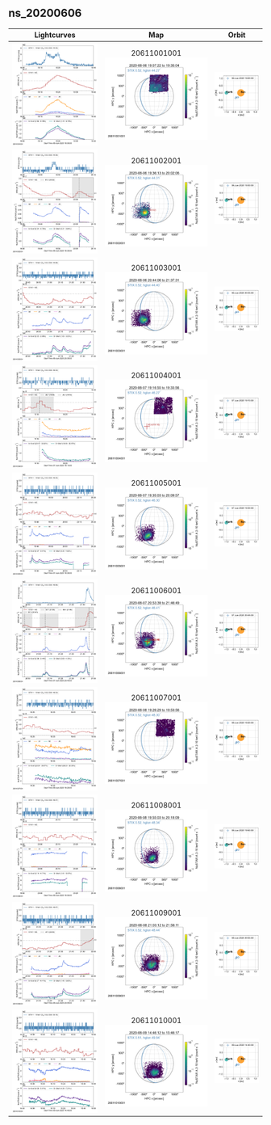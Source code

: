 ## ns_20200606
|  Lightcurves |  Map | Orbit |
|:---:|:---:|:---:|
|[![](ltc_20200606_1900_20611001001_ngs.png)](ltc_20200606_1900_20611001001_ngs.png)|20611001001<br/>[![](map_20200606_1900_20611001001_ngs.png)](map_20200606_1900_20611001001_ngs.png)|[![](orbeph_20200606_1900_20611001001_ngs.png)](orbeph_20200606_1900_20611001001_ngs.png)|
|[![](ltc_20200606_1930_20611002001_ngs.png)](ltc_20200606_1930_20611002001_ngs.png)|20611002001<br/>[![](map_20200606_1930_20611002001_ngs.png)](map_20200606_1930_20611002001_ngs.png)|[![](orbeph_20200606_1930_20611002001_ngs.png)](orbeph_20200606_1930_20611002001_ngs.png)|
|[![](ltc_20200606_2035_20611003001_ngs.png)](ltc_20200606_2035_20611003001_ngs.png)|20611003001<br/>[![](map_20200606_2035_20611003001_ngs.png)](map_20200606_2035_20611003001_ngs.png)|[![](orbeph_20200606_2035_20611003001_ngs.png)](orbeph_20200606_2035_20611003001_ngs.png)|
|[![](ltc_20200607_1910_20611004001_ngs.png)](ltc_20200607_1910_20611004001_ngs.png)|20611004001<br/>[![](map_20200607_1910_20611004001_ngs.png)](map_20200607_1910_20611004001_ngs.png)|[![](orbeph_20200607_1910_20611004001_ngs.png)](orbeph_20200607_1910_20611004001_ngs.png)|
|[![](ltc_20200607_1930_20611005001_ngs.png)](ltc_20200607_1930_20611005001_ngs.png)|20611005001<br/>[![](map_20200607_1930_20611005001_ngs.png)](map_20200607_1930_20611005001_ngs.png)|[![](orbeph_20200607_1930_20611005001_ngs.png)](orbeph_20200607_1930_20611005001_ngs.png)|
|[![](ltc_20200607_2045_20611006001_ngs.png)](ltc_20200607_2045_20611006001_ngs.png)|20611006001<br/>[![](map_20200607_2045_20611006001_ngs.png)](map_20200607_2045_20611006001_ngs.png)|[![](orbeph_20200607_2045_20611006001_ngs.png)](orbeph_20200607_2045_20611006001_ngs.png)|
|[![](ltc_20200608_1920_20611007001_ngs.png)](ltc_20200608_1920_20611007001_ngs.png)|20611007001<br/>[![](map_20200608_1920_20611007001_ngs.png)](map_20200608_1920_20611007001_ngs.png)|[![](orbeph_20200608_1920_20611007001_ngs.png)](orbeph_20200608_1920_20611007001_ngs.png)|
|[![](ltc_20200608_1950_20611008001_ngs.png)](ltc_20200608_1950_20611008001_ngs.png)|20611008001<br/>[![](map_20200608_1950_20611008001_ngs.png)](map_20200608_1950_20611008001_ngs.png)|[![](orbeph_20200608_1950_20611008001_ngs.png)](orbeph_20200608_1950_20611008001_ngs.png)|
|[![](ltc_20200608_2055_20611009001_ngs.png)](ltc_20200608_2055_20611009001_ngs.png)|20611009001<br/>[![](map_20200608_2055_20611009001_ngs.png)](map_20200608_2055_20611009001_ngs.png)|[![](orbeph_20200608_2055_20611009001_ngs.png)](orbeph_20200608_2055_20611009001_ngs.png)|
|[![](ltc_20200609_1440_20611010001_ngs.png)](ltc_20200609_1440_20611010001_ngs.png)|20611010001<br/>[![](map_20200609_1440_20611010001_ngs.png)](map_20200609_1440_20611010001_ngs.png)|[![](orbeph_20200609_1440_20611010001_ngs.png)](orbeph_20200609_1440_20611010001_ngs.png)|
